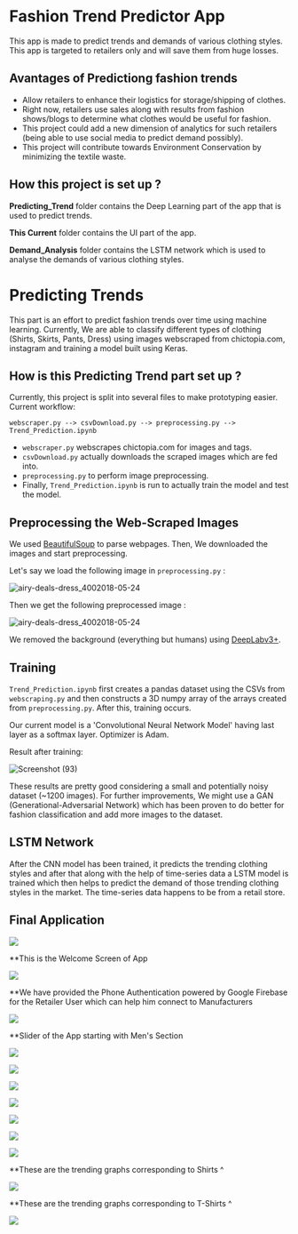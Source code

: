# Fashion Trend Predictor App
This app is made to predict trends and demands of various clothing styles. This app is targeted to retailers only and will save them from huge losses.

## Avantages of Predictiong fashion trends
* Allow retailers to enhance their logistics for storage/shipping of clothes.
* Right now, retailers use sales along with results from fashion shows/blogs to determine what clothes would be useful for fashion.
* This project could add a new dimension of analytics for such retailers (being able to use social media to predict demand possibly).
* This project will contribute towards Environment Conservation by minimizing the textile waste.

## How this project is set up ?
**Predicting_Trend** folder contains the Deep Learning part of the app that is used to predict trends.

**This Current** folder contains the UI part of the app.

**Demand_Analysis** folder contains the LSTM network which is used to analyse the demands of various clothing styles.

# Predicting Trends
This part is an effort to predict fashion trends over time using machine learning. Currently, We are able to classify different types of clothing (Shirts, Skirts, Pants, Dress) using images webscraped from chictopia.com, instagram and training a model built using Keras.

## How is this Predicting Trend part set up ?
Currently, this project is split into several files to make prototyping easier. Current workflow:

`webscraper.py --> csvDownload.py --> preprocessing.py --> Trend_Prediction.ipynb`

* `webscraper.py` webscrapes chictopia.com for images and tags.
* `csvDownload.py` actually downloads the scraped images which are fed into.
* `preprocessing.py` to perform image preprocessing.
* Finally, `Trend_Prediction.ipynb` is run to actually train the model and test the model.

## Preprocessing the Web-Scraped Images
We used [BeautifulSoup](https://pypi.org/project/beautifulsoup4/) to parse webpages. Then, We downloaded the images and start preprocessing.

Let's say we load the following image in `preprocessing.py` :

![airy-deals-dress_4002018-05-24](https://user-images.githubusercontent.com/42767796/102005040-d3295c00-3d3b-11eb-81c2-1a86df6e792a.jpg)

Then we get the following preprocessed image :

![airy-deals-dress_4002018-05-24](https://user-images.githubusercontent.com/42767796/102005080-0e2b8f80-3d3c-11eb-81e5-343fabb751a4.jpg)

We removed the background (everything but humans) using [DeepLabv3+](https://github.com/bonlime/keras-deeplab-v3-plus).

## Training
`Trend_Prediction.ipynb` first creates a pandas dataset using the CSVs from `webscraping.py` and then constructs a 3D numpy array of the arrays created from `preprocessing.py`. After this, training occurs.

Our current model is a 'Convolutional Neural Network Model' having last layer as a softmax layer. Optimizer is Adam.

Result after training:

![Screenshot (93)](https://user-images.githubusercontent.com/42767796/102005284-a9713480-3d3d-11eb-99d4-d44c93bf6f7b.png)

These results are pretty good considering a small and potentially noisy dataset (~1200 images). For further improvements, We might use a GAN (Generational-Adversarial Network) which has been proven to do better for fashion classification and add more images to the dataset.

## LSTM Network ##
After the CNN model has been trained, it predicts the trending clothing styles and after that along with the help of time-series data a LSTM model is trained which then helps to predict the demand of those trending clothing styles in the market. 
The time-series data happens to be from a retail store.

## Final Application ##
![](https://github.com/AshutoshDas07/ABN_HackOffv3.0/blob/master/App%20Screenshots/WhatsApp%20Image%202020-12-13%20at%203.00.25%20PM.jpeg)

**This is the Welcome Screen of App

![](https://github.com/AshutoshDas07/ABN_HackOffv3.0/blob/master/App%20Screenshots/WhatsApp%20Image%202020-12-13%20at%203.00.25%20PM%20(1).jpeg)

**We have provided the Phone Authentication powered by Google Firebase for the Retailer User which can help him connect to Manufacturers

![](https://github.com/AshutoshDas07/ABN_HackOffv3.0/blob/master/App%20Screenshots/WhatsApp%20Image%202020-12-13%20at%203.00.25%20PM%20(2).jpeg)

**Slider of the App starting with Men's Section

![](https://github.com/AshutoshDas07/ABN_HackOffv3.0/blob/master/App%20Screenshots/WhatsApp%20Image%202020-12-13%20at%203.00.26%20PM%20(1).jpeg)

![](https://github.com/AshutoshDas07/ABN_HackOffv3.0/blob/master/App%20Screenshots/WhatsApp%20Image%202020-12-13%20at%203.00.26%20PM.jpeg)

![](https://github.com/AshutoshDas07/ABN_HackOffv3.0/blob/master/App%20Screenshots/WhatsApp%20Image%202020-12-13%20at%203.00.26%20PM%20(2).jpeg)

![](https://github.com/AshutoshDas07/ABN_HackOffv3.0/blob/master/App%20Screenshots/WhatsApp%20Image%202020-12-13%20at%203.00.27%20PM%20(1).jpeg)

![](https://github.com/AshutoshDas07/ABN_HackOffv3.0/blob/master/App%20Screenshots/WhatsApp%20Image%202020-12-13%20at%203.00.27%20PM%20(2).jpeg)

![](https://github.com/AshutoshDas07/ABN_HackOffv3.0/blob/master/App%20Screenshots/WhatsApp%20Image%202020-12-13%20at%203.00.27%20PM.jpeg)

![](https://github.com/AshutoshDas07/ABN_HackOffv3.0/blob/master/App%20Screenshots/WhatsApp%20Image%202020-12-13%20at%203.00.27%20PM%20(3).jpeg)

**These are the trending graphs corresponding to Shirts ^

![](https://github.com/AshutoshDas07/ABN_HackOffv3.0/blob/master/App%20Screenshots/WhatsApp%20Image%202020-12-13%20at%203.00.28%20PM%20(1).jpeg)

**These are the trending graphs corresponding to T-Shirts ^

![](https://github.com/AshutoshDas07/ABN_HackOffv3.0/blob/master/App%20Screenshots/WhatsApp%20Image%202020-12-13%20at%203.00.28%20PM.jpeg)

